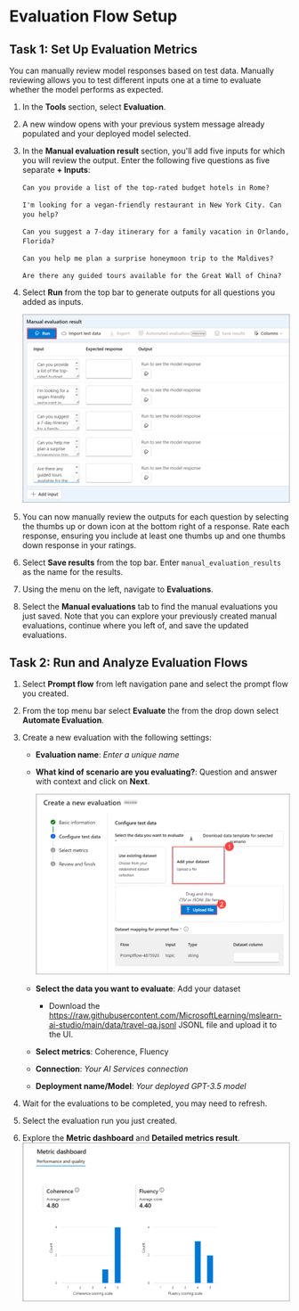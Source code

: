 # Evaluation Flow Setup

## Task 1: Set Up Evaluation Metrics

You can manually review model responses based on test data. Manually reviewing allows you to test different inputs one at a time to evaluate whether the model performs as expected.

1. In the **Tools** section, select **Evaluation**.

1. A new window opens with your previous system message already populated and your deployed model selected.

1. In the **Manual evaluation result** section, you'll add five inputs for which you will review the output. Enter the following five questions as five separate **+ Inputs**:

   `Can you provide a list of the top-rated budget hotels in Rome?`

   `I'm looking for a vegan-friendly restaurant in New York City. Can you help?`

   `Can you suggest a 7-day itinerary for a family vacation in Orlando, Florida?`

   `Can you help me plan a surprise honeymoon trip to the Maldives?`

   `Are there any guided tours available for the Great Wall of China?`

1. Select **Run** from the top bar to generate outputs for all questions you added as inputs.

    ![](./media/image-20.png)

1. You can now manually review the outputs for each question by selecting the thumbs up or down icon at the bottom right of a response. Rate each response, ensuring you include at least one thumbs up and one thumbs down response in your ratings.
1. Select **Save results** from the top bar. Enter `manual_evaluation_results` as the name for the results.

1. Using the menu on the left, navigate to **Evaluations**.

1. Select the **Manual evaluations** tab to find the manual evaluations you just saved. Note that you can explore your previously created manual evaluations, continue where you left of, and save the updated evaluations.

## Task 2: Run and Analyze Evaluation Flows

1. Select **Prompt flow** from left navigation pane and select the prompt flow you created.

1. From the top menu bar select **Evaluate** the from the drop down select **Automate Evaluation**.

1. Create a new evaluation with the following settings:
    - **Evaluation name**: *Enter a unique name*
    - **What kind of scenario are you evaluating?**: Question and answer with context and click on **Next**.
    
         ![](./media/image-22.png)
    
    - **Select the data you want to evaluate**: Add your dataset
        - Download the https://raw.githubusercontent.com/MicrosoftLearning/mslearn-ai-studio/main/data/travel-qa.jsonl JSONL file and upload it to the UI.
    - **Select metrics**: Coherence, Fluency
    - **Connection**: *Your AI Services connection*
    - **Deployment name/Model**: *Your deployed GPT-3.5 model*

1. Wait for the evaluations to be completed, you may need to refresh.

1. Select the evaluation run you just created.

1. Explore the **Metric dashboard** and **Detailed metrics result**.
    ![](./media/image-26.png)
